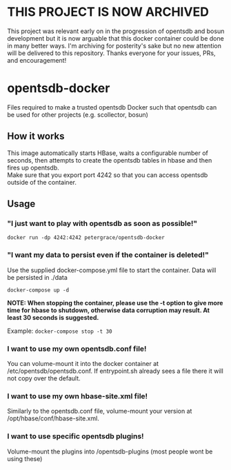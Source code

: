 # THIS PROJECT IS NOW ARCHIVED
This project was relevant early on in the progression of opentsdb and bosun development but it is now arguable
that this docker container could be done in many better ways.  I'm archiving for posterity's sake but no new 
attention will be delivered to this repository.  Thanks everyone for your issues, PRs, and encouragement!

# opentsdb-docker

Files required to make a trusted opentsdb Docker such that opentsdb can be used for other projects (e.g. scollector, bosun)

## How it works
This image automatically starts HBase, waits a configurable number of  seconds, then 
attempts to create the opentsdb tables in hbase and then fires up opentsdb.  
Make sure that you export port 4242 so that you can access opentsdb outside of the container.

## Usage

### "I just want to play with opentsdb as soon as possible!"
`docker run -dp 4242:4242 petergrace/opentsdb-docker`

### "I want my data to persist even if the container is deleted!"
Use the supplied docker-compose.yml file to start the container.  Data will be persisted in ./data

`docker-compose up -d`

**NOTE: When stopping the container, please use the -t option to give more time for hbase to shutdown, 
otherwise data corruption may result.  At least 30 seconds is suggested.**

Example: `docker-compose stop -t 30`

### I want to use my own opentsdb.conf file!
You can volume-mount it into the docker container at /etc/opentsdb/opentsdb.conf.  If entrypoint.sh 
already sees a file there it will not copy over the default.

### I want to use my own hbase-site.xml file!
Similarly to the opentsdb.conf file, volume-mount your version at /opt/hbase/conf/hbase-site.xml.

### I want to use specific opentsdb plugins!
Volume-mount the plugins into /opentsdb-plugins (most people wont be using these)
